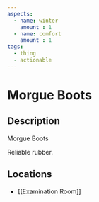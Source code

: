 ```yaml
---
aspects: 
  - name: winter
    amount : 1
  - name: comfort
    amount : 1
tags:
  - thing
  - actionable
---
```


# Morgue Boots

## Description
Morgue Boots

Reliable rubber.
## Locations
- [[Examination Room]]